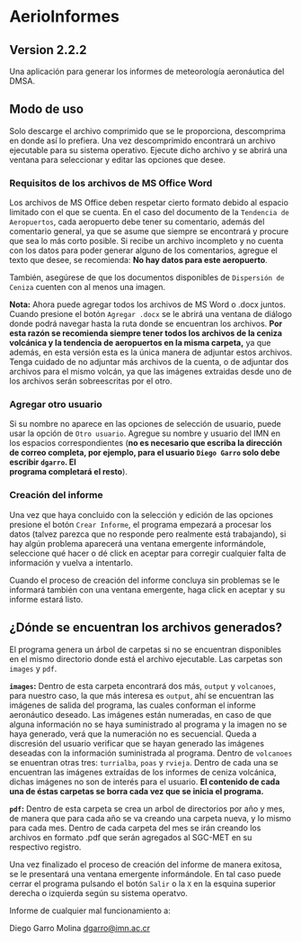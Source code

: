# AerioInformes
## Version 2.2.2

Una aplicación para generar los informes de meteorología aeronáutica del DMSA.

## Modo de uso

Solo descarge el archivo comprimido que se le proporciona, descomprima en donde así lo prefiera.
Una vez descomprimido encontrará un archivo ejecutable para su sistema operativo. Ejecute dicho archivo
y se abrirá una ventana para seleccionar y editar las opciones que desee.

### Requisitos de los archivos de MS Office Word

Los archivos de MS Office deben respetar cierto formato debido al espacio limitado con el que se cuenta.
En el caso del documento de la `Tendencia de Aeropuertos`, cada aeropuerto debe tener su comentario, 
además del comentario general, ya que se asume que siempre se encontrará y procure que sea lo más corto 
posible. Si recibe un archivo incompleto y no cuenta con los datos para poder generar alguno de los 
comentarios, agregue el texto que desee, se recomienda: **No hay datos para este aeropuerto**.

También, asegúrese de que los documentos disponibles de `Dispersión de Ceniza` cuenten con al menos una
imagen.

**Nota:** Ahora puede agregar todos los archivos de MS Word o .docx juntos. Cuando presione el
botón `Agregar .docx` se le abrirá una ventana de diálogo donde podrá navegar hasta la ruta donde se 
encuentran los archivos. **Por esta razón se recomienda siempre tener todos los archivos de la ceniza 
volcánica y la tendencia de aeropuertos en la misma carpeta,** ya que además, en esta versión esta es la 
única manera de adjuntar estos archivos. Tenga cuidado de no adjuntar más archivos de la cuenta, o de 
adjuntar dos archivos para el mismo volcán, ya que las imágenes extraidas desde uno de los archivos serán 
sobreescritas por el otro.

### Agregar otro usuario

Si su nombre no aparece en las opciones de selección de usuario, puede usar la opción de `Otro usuario`. 
Agregue su nombre y usuario del IMN en los espacios correspondientes (**no es necesario que escriba la 
dirección de correo completa, por ejemplo, para el usuario `Diego Garro` solo debe escribir `dgarro`. El   
programa completará el resto**).

### Creación del informe

Una vez que haya concluido con la selección y edición de las opciones presione el botón `Crear Informe`,
el programa empezará a procesar los datos (talvez parezca que no responde pero realmente está trabajando),
si hay algún problema aparecerá una ventana emergente informándole, seleccione qué hacer o dé click en aceptar para corregir cualquier falta de información y vuelva a intentarlo.

Cuando el proceso de creación del informe concluya sin problemas se le informará también con una ventana
emergente, haga click en aceptar y su informe estará listo.

## ¿Dónde se encuentran los archivos generados?

El programa genera un árbol de carpetas si no se encuentran disponibles en el mismo directorio donde está
el archivo ejecutable. Las carpetas son `images` y `pdf`.

**`images`:** Dentro de esta carpeta encontrará dos más, `output` y `volcanoes`, para nuestro caso, la que
más interesa es `output`, ahí se encuentran las imágenes de salida del programa, las cuales conforman el
informe aeronáutico deseado. Las imágenes están numeradas, en caso de que alguna información no se haya
suministrado al programa y la imagen no se haya generado, verá que la numeración no es secuencial. Queda a
discresión del usuario verificar que se hayan generado las imágenes deseadas con la información suministrada
al programa. Dentro de `volcanoes` se enuentran otras tres: `turrialba`, `poas` y `rvieja`. Dentro de cada una
se encuentran las imágenes extraídas de los informes de ceniza volcánica, dichas imágenes no son de interés
para el usuario. **El contenido de cada una de éstas carpetas se borra cada vez que se inicia el programa.**

**`pdf`:** Dentro de esta carpeta se crea un arbol de directorios por año y mes, de manera que para cada año se
va creando una carpeta nueva, y lo mismo para cada mes. Dentro de cada carpeta del mes se irán creando los
archivos en formato .pdf que serán agregados al SGC-MET en su respectivo registro.

Una vez finalizado el proceso de creación del informe de manera exitosa, se le presentará una ventana 
emergente informándole. En tal caso puede cerrar el programa pulsando el botón `Salir` o la `X` en la 
esquina superior derecha o izquierda según su sistema operatvo.


Informe de cualquier mal funcionamiento a:

Diego Garro Molina
dgarro@imn.ac.cr